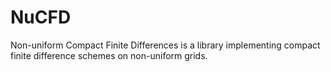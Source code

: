 # NuCFD

Non-uniform Compact Finite Differences is a library implementing compact finite difference schemes
on non-uniform grids.
